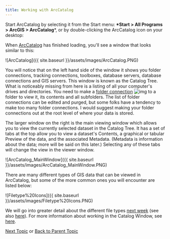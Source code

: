 ```yaml
---
title: Working with ArcCatalog
---
```


Start ArcCatalog by selecting it from the Start menu: **\*Start > All Programs > ArcGIS > ArcCatalog***, or by double-clicking the ArcCatalog icon on your desktop: 

When [ArcCatalog](http://resources.arcgis.com/en/help/main/10.2/index.html#/What_is_ArcCatalog/006m00000069000000/) has finished loading, you'll see a window that looks similar to this:

![ArcCatalog]({{ site.baseurl }}/assets/images/ArcCatalog.PNG)

You will notice that on the left hand side of the window it shows you folder connections, tracking connections, toolboxes, database servers, database connections and GIS servers. This window is known as the Catalog Tree. What is noticeably missing from here is a listing of all your computer's drives and directories. You need to make a [folder connection](http://resources.arcgis.com/en/help/main/10.2/index.html#/Making_connections_in_ArcCatalog/006m0000005t000000/) ![img](http://gis.joewheaton.org/_/rsrc/1294532050311/assignments/labs/lab01/getting-organized-and-oriented/arcgis-10-desktop-orientation/FolderConnection.PNG) to a folder to view it, its contents and all subfolders. The list of folder connections can be edited and purged, but some folks have a tendency to make too many folder connections. I would suggest making your folder connections out at the root level of where your data is stored. 

The larger window on the right is the main viewing window which allows you to view the currently selected dataset in the Catalog Tree. It has a set of tabs at the top allow you to view a dataset's Contents, a graphical or tabular Preview of the data, and the associated Metadata. (Metadata is information about the data; more will be said on this later.) Selecting any of these tabs will change the view in the viewer window.

![ArcCatalog_MainWindow]({{ site.baseurl }}/assets/images/ArcCatalog_MainWindow.PNG)

There are many different types of GIS data that can be viewed in ArcCatalog, but some of the more common ones you will encounter are listed below: 

![Filetype%20Icons]({{ site.baseurl }}/assets/images/Filetype%20Icons.PNG)

We will go into greater detail about the different file types [next week](http://gis.joewheaton.org/topics/digitalmaps) (see also [here](http://gis.joewheaton.org/topics/digitalmaps/more-about-file-types)). For more information about working in the Catalog Window, see [here](http://resources.arcgis.com/en/help/main/10.2/index.html#/The_Catalog_tree_and_item_properties_in_ArcCatalog/006m00000060000000/).

[Next Topic](http://gis.joewheaton.org/assignments/labs/lab01/getting-organized-and-oriented/arcgis-10-desktop-orientation/working-with-arcmap) or [Back to Parent Topic](http://gis.joewheaton.org/assignments/labs/lab01/getting-organized-and-oriented/arcgis-10-desktop-orientation)

